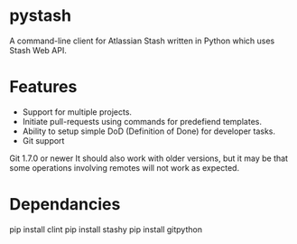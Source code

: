 # pystash
A command-line client for Atlassian Stash written in Python which uses Stash Web API.

# Features
* Support for multiple projects.
* Initiate pull-requests using commands for predefiend templates.
* Ability to setup simple DoD (Definition of Done) for developer tasks.
* Git support

Git 1.7.0 or newer
It should also work with older versions, but it may be that some operations involving remotes will not work as expected.

# Dependancies
pip install clint
pip install stashy
pip install gitpython
